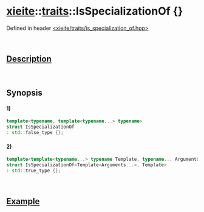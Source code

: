 # [xieite](../../xieite.md)\:\:[traits](../../traits.md)\:\:IsSpecializationOf \{\}
Defined in header [<xieite/traits/is_specialization_of.hpp>](../../../include/xieite/traits/is_specialization_of.hpp)

&nbsp;

## [Description](../concepts/specialization_of.md#Description)

&nbsp;

## Synopsis
#### 1)
```cpp
template<typename, template<typename...> typename>
struct IsSpecializationOf
: std::false_type {};
```
#### 2)
```cpp
template<template<typename...> typename Template, typename... Arguments>
struct IsSpecializationOf<Template<Arguments...>, Template>
: std::true_type {};
```

&nbsp;

## [Example](../concepts/specialization_of.md#Example)
